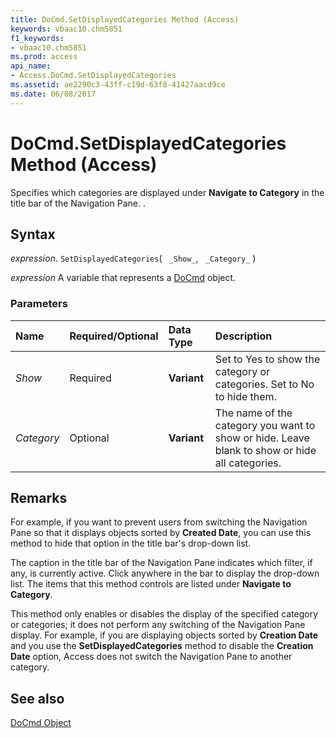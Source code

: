 ```yaml
---
title: DoCmd.SetDisplayedCategories Method (Access)
keywords: vbaac10.chm5851
f1_keywords:
- vbaac10.chm5851
ms.prod: access
api_name:
- Access.DoCmd.SetDisplayedCategories
ms.assetid: ae2290c3-43ff-c19d-63f8-41427aacd9ce
ms.date: 06/08/2017
---
```



# DoCmd.SetDisplayedCategories Method (Access)

Specifies which categories are displayed under  **Navigate to Category** in the title bar of the Navigation Pane. .


## Syntax

_expression_. `SetDisplayedCategories`( ` _Show_`, ` _Category_` )

_expression_ A variable that represents a [DoCmd](Access.DoCmd.md) object.


### Parameters



|**Name**|**Required/Optional**|**Data Type**|**Description**|
|:-----|:-----|:-----|:-----|
| _Show_|Required|**Variant**|Set to Yes to show the category or categories. Set to No to hide them.|
| _Category_|Optional|**Variant**|The name of the category you want to show or hide. Leave blank to show or hide all categories.|

## Remarks

For example, if you want to prevent users from switching the Navigation Pane so that it displays objects sorted by  **Created Date**, you can use this method to hide that option in the title bar's drop-down list.

The caption in the title bar of the Navigation Pane indicates which filter, if any, is currently active. Click anywhere in the bar to display the drop-down list. The items that this method controls are listed under  **Navigate to Category**.

This method only enables or disables the display of the specified category or categories; it does not perform any switching of the Navigation Pane display. For example, if you are displaying objects sorted by  **Creation Date** and you use the **SetDisplayedCategories** method to disable the **Creation Date** option, Access does not switch the Navigation Pane to another category.


## See also


[DoCmd Object](Access.DoCmd.md)

